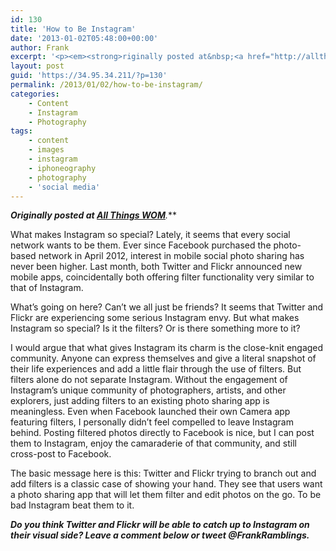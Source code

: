 ```yaml
---
id: 130
title: 'How to Be Instagram'
date: '2013-01-02T05:48:00+00:00'
author: Frank
excerpt: '<p><em><strong>riginally posted at&nbsp;<a href="http://allthings.womma.org/">All Things WOM</a></strong></em><em><strong>.</strong></em></p><p>What makes Instagram so special? Lately, it seems that every social network wants to be them. Ever since Facebook purchased the photo-based network in April 2012, interest in mobile social photo sharing has never been higher. Last month, both Twitter and Flickr announced new mobile apps, coincidentally both offering filter functionality very similar to that of Instagram.</p><p></p>'
layout: post
guid: 'https://34.95.34.211/?p=130'
permalink: /2013/01/02/how-to-be-instagram/
categories:
    - Content
    - Instagram
    - Photography
tags:
    - content
    - images
    - instagram
    - iphoneography
    - photography
    - 'social media'
---
```


***Originally posted at [All Things WOM](http://allthings.womma.org/)****.***

What makes Instagram so special? Lately, it seems that every social network wants to be them. Ever since Facebook purchased the photo-based network in April 2012, interest in mobile social photo sharing has never been higher. Last month, both Twitter and Flickr announced new mobile apps, coincidentally both offering filter functionality very similar to that of Instagram.

What’s going on here? Can’t we all just be friends? It seems that Twitter and Flickr are experiencing some serious Instagram envy. But what makes Instagram so special? Is it the filters? Or is there something more to it?

I would argue that what gives Instagram its charm is the close-knit engaged community. Anyone can express themselves and give a literal snapshot of their life experiences and add a little flair through the use of filters. But filters alone do not separate Instagram. Without the engagement of Instagram’s unique community of photographers, artists, and other explorers, just adding filters to an existing photo sharing app is meaningless. Even when Facebook launched their own Camera app featuring filters, I personally didn’t feel compelled to leave Instagram behind. Posting filtered photos directly to Facebook is nice, but I can post them to Instagram, enjoy the camaraderie of that community, and still cross-post to Facebook.

The basic message here is this: Twitter and Flickr trying to branch out and add filters is a classic case of showing your hand. They see that users want a photo sharing app that will let them filter and edit photos on the go. To be bad Instagram beat them to it.

***Do you think Twitter and Flickr will be able to catch up to Instagram on their visual side? Leave a comment below or tweet @FrankRamblings.***

<span class="author" style="margin-top: 0px; margin-right: 0px; margin-left: 0px; padding: 0px; border: 0px; font-family: myriad-pro, Arial, sans-serif; font-style: italic; line-height: 16px; vertical-align: baseline; color: rgb(128, 130, 133); letter-spacing: normal;"></span>